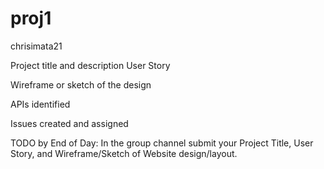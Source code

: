 # proj1
chrisimata21

Project title and description
User Story


Wireframe or sketch of the design


APIs identified


Issues created and assigned


TODO by End of Day:
In the group channel submit your Project Title, User Story, and Wireframe/Sketch of Website design/layout.